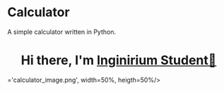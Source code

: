 # Calculator
A simple calculator written in Python.


<h1 align="center">Hi there, I'm <a href="https://inginirium.ru/", target="_blank">Inginirium Student👋</a></h1>
<img scr>='calculator_image.png', width=50%, heigth=50%/>
